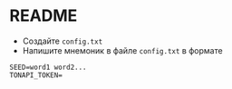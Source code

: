 # README

- Создайте `config.txt`
- Напишите мнемоник в файле `config.txt` в формате
```
SEED=word1 word2...
TONAPI_TOKEN=
```